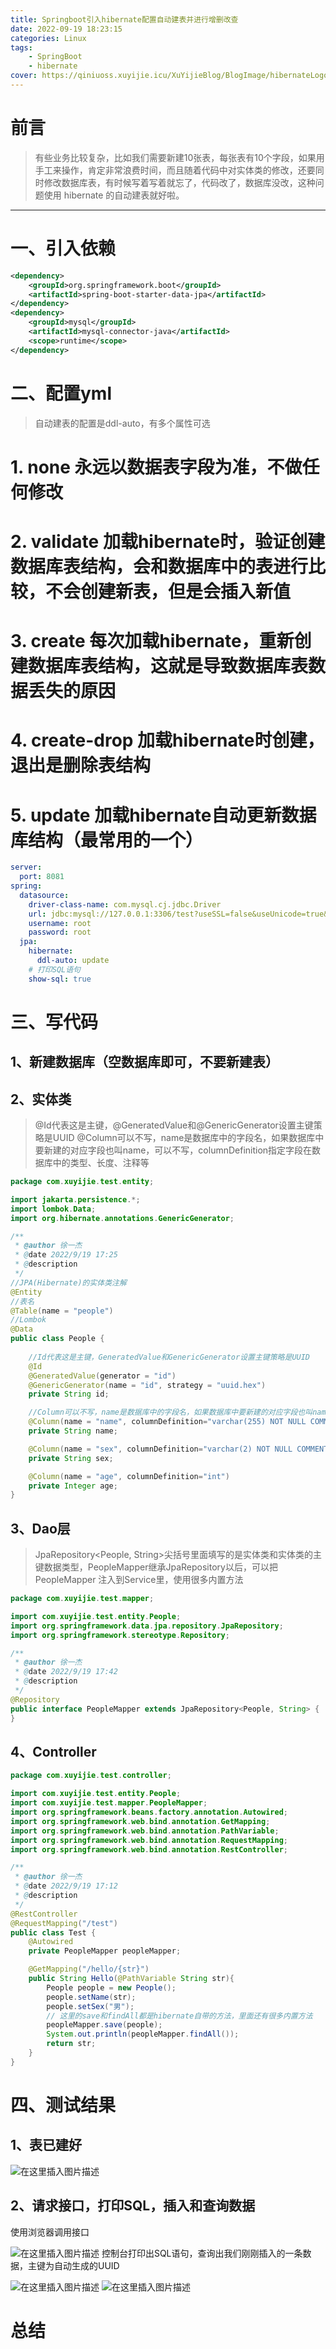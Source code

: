 ```yaml
---
title: Springboot引入hibernate配置自动建表并进行增删改查
date: 2022-09-19 18:23:15
categories: Linux
tags:
    - SpringBoot
    - hibernate
cover: https://qiniuoss.xuyijie.icu/XuYijieBlog/BlogImage/hibernateLogo.jpg
---
```

# 前言
> 有些业务比较复杂，比如我们需要新建10张表，每张表有10个字段，如果用手工来操作，肯定非常浪费时间，而且随着代码中对实体类的修改，还要同时修改数据库表，有时候写着写着就忘了，代码改了，数据库没改，这种问题使用 hibernate 的自动建表就好啦。

---


# 一、引入依赖

```xml
<dependency>
    <groupId>org.springframework.boot</groupId>
    <artifactId>spring-boot-starter-data-jpa</artifactId>
</dependency>
<dependency>
    <groupId>mysql</groupId>
    <artifactId>mysql-connector-java</artifactId>
    <scope>runtime</scope>
</dependency>
```



# 二、配置yml
>自动建表的配置是ddl-auto，有多个属性可选
# 1. none 永远以数据表字段为准，不做任何修改
# 2. validate 加载hibernate时，验证创建数据库表结构，会和数据库中的表进行比较，不会创建新表，但是会插入新值
# 3. create 每次加载hibernate，重新创建数据库表结构，这就是导致数据库表数据丢失的原因
# 4. create-drop 加载hibernate时创建，退出是删除表结构
# 5. update 加载hibernate自动更新数据库结构（最常用的一个）
```yaml
server:
  port: 8081
spring:
  datasource:
    driver-class-name: com.mysql.cj.jdbc.Driver
    url: jdbc:mysql://127.0.0.1:3306/test?useSSL=false&useUnicode=true&characterEncoding=UTF-8&serverTimezone=Asia/Shanghai&rewriteBatchedStatements=true
    username: root
    password: root
  jpa:
    hibernate:
      ddl-auto: update
    # 打印SQL语句
    show-sql: true
```

# 三、写代码
## 1、新建数据库（空数据库即可，不要新建表）
## 2、实体类


>@Id代表这是主键，@GeneratedValue和@GenericGenerator设置主键策略是UUID
>@Column可以不写，name是数据库中的字段名，如果数据库中要新建的对应字段也叫name，可以不写，columnDefinition指定字段在数据库中的类型、长度、注释等
```java
package com.xuyijie.test.entity;

import jakarta.persistence.*;
import lombok.Data;
import org.hibernate.annotations.GenericGenerator;

/**
 * @author 徐一杰
 * @date 2022/9/19 17:25
 * @description
 */
//JPA(Hibernate)的实体类注解
@Entity
//表名
@Table(name = "people")
//Lombok
@Data
public class People {
    
    //Id代表这是主键，GeneratedValue和GenericGenerator设置主键策略是UUID
    @Id
    @GeneratedValue(generator = "id")
    @GenericGenerator(name = "id", strategy = "uuid.hex")
    private String id;

    //Column可以不写，name是数据库中的字段名，如果数据库中要新建的对应字段也叫name，可以不写，columnDefinition指定字段在数据库中的类型、长度、注释等
    @Column(name = "name", columnDefinition="varchar(255) NOT NULL COMMENT '名字'")
    private String name;

    @Column(name = "sex", columnDefinition="varchar(2) NOT NULL COMMENT '性别'")
    private String sex;

    @Column(name = "age", columnDefinition="int")
    private Integer age;
}

```

## 3、Dao层
>JpaRepository<People, String>尖括号里面填写的是实体类和实体类的主键数据类型，PeopleMapper继承JpaRepository以后，可以把PeopleMapper 注入到Service里，使用很多内置方法

```java
package com.xuyijie.test.mapper;

import com.xuyijie.test.entity.People;
import org.springframework.data.jpa.repository.JpaRepository;
import org.springframework.stereotype.Repository;

/**
 * @author 徐一杰
 * @date 2022/9/19 17:42
 * @description
 */
@Repository
public interface PeopleMapper extends JpaRepository<People, String> {
}

```

## 4、Controller

```java
package com.xuyijie.test.controller;

import com.xuyijie.test.entity.People;
import com.xuyijie.test.mapper.PeopleMapper;
import org.springframework.beans.factory.annotation.Autowired;
import org.springframework.web.bind.annotation.GetMapping;
import org.springframework.web.bind.annotation.PathVariable;
import org.springframework.web.bind.annotation.RequestMapping;
import org.springframework.web.bind.annotation.RestController;

/**
 * @author 徐一杰
 * @date 2022/9/19 17:12
 * @description
 */
@RestController
@RequestMapping("/test")
public class Test {
    @Autowired
    private PeopleMapper peopleMapper;

    @GetMapping("/hello/{str}")
    public String Hello(@PathVariable String str){
        People people = new People();
        people.setName(str);
        people.setSex("男");
        // 这里的save和findAll都是hibernate自带的方法，里面还有很多内置方法
        peopleMapper.save(people);
        System.out.println(peopleMapper.findAll());
        return str;
    }
}

```

# 四、测试结果
## 1、表已建好
![在这里插入图片描述](https://img-blog.csdnimg.cn/c285a6b368364f4b86cab8a12f480932.png)
## 2、请求接口，打印SQL，插入和查询数据
使用浏览器调用接口

![在这里插入图片描述](https://img-blog.csdnimg.cn/5bf89c248d4e40bea3a2cc7014bdeb91.png)
控制台打印出SQL语句，查询出我们刚刚插入的一条数据，主键为自动生成的UUID

![在这里插入图片描述](https://img-blog.csdnimg.cn/ed7b48cdd41c4c71ad599732d4ffcf53.png)
![在这里插入图片描述](https://img-blog.csdnimg.cn/baf77bb06cd1406aa195097531c1cf9c.png)



# 总结

